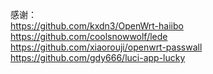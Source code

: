 感谢：<br>
https://github.com/kxdn3/OpenWrt-haiibo<br>
https://github.com/coolsnowwolf/lede<br>
https://github.com/xiaorouji/openwrt-passwall<br>
https://github.com/gdy666/luci-app-lucky<br>

